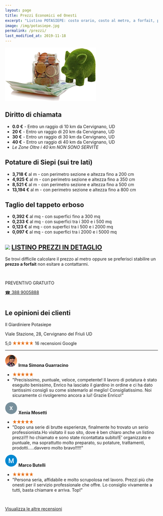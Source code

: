 ```yaml
---
layout: page
title: Prezzi Economici ed Onesti
excerpt: "Listino POTASIEPE: costo orario, costo al metro, a forfait, prezzi economici ed onesti di un giardiniere specializzato in pulizia giardini, potatura siepe, taglio erba .."
image: /img/potasiepe.jpg
permalink: /prezzi/
last_modified_at: 2019-11-18
---
```

![prezzi economici e onesti](/img/porcellino.png  "prezzi economici e onesti")

## Diritto di chiamata

- **0.0 €** - Entro un raggio di 10 km da Cervignano, UD
- **20 €** - Entro un raggio di 20 km da Cervignano, UD
- **30 €** - Entro un raggio di 30 km da Cervignano, UD
- **40 €** - Entro un raggio di 40 km da Cervignano, UD
- *Le Zone Oltre i 40 km NON SONO SERVITE*

## Potature di Siepi (sui tre lati)

- **3,718 €** al m - con perimetro sezione e altezza fino a 200 cm
- **4,925 €** al m - con perimetro sezione e altezza fino a 350 cm
- **8,521 €** al m - con perimetro sezione e altezza fino a 500 cm
- **13,194 €** al m - con perimetro sezione e altezza fino a 800 cm

## Taglio del tappeto erboso

- **0,392 €** al mq - con superfici fino a 300 mq
- **0,233 €** al mq - con superfici tra i 300 e i 500 mq
- **0,123 €** al mq - con superfici tra i 500 e i 2000 mq
- **0,097 €** al mq - con superfici tra i 2000 e i 5000 mq

## <img src="{{ site.baseurl }}/img/icon-pdf.svg" style="display:inline"> [**LISTINO PREZZI IN DETAGLIO**](/download/prezzi-potasiepe-2018.pdf)

Se trovi difficile calcolare il prezzo al metro oppure se preferisci stabilire un **prezzo a forfait** non esitare a contattarmi.


<br/>
<div class="text-center">
  <p class="h3">PREVENTIVO GRATUITO</p>
  <a title="Chiama adesso per un preventivo gratuito e senza impegno" href="tel:+393889005888" class="button">&#9742; 388 9005888</a>
</div>
<br/>

## Le opinioni dei clienti
<p class="h3">Il Giardiniere Potasiepe</p>
Viale Stazione, 28, Cervignano del Friuli UD

<span class="rtng">5,0</span> <img src="/img/5-stars.png" class="img-inline" alt="5 stelle recensioni clienti" title="5 stelle recensioni Google"/> 16 recensioni Google

<hr/>

<img src="/img/user.jpg" class="img-inline" alt="avatar cliente 1" title="avatar cliente"/> **Irma Simona Guarracino**
- <img src="/img/5-stars.png" class="img-inline" alt="recensione a 5 stelle" title="recensione a 5 stelle"/>
- "Precisissimo, puntuale, veloce, competente! Il lavoro di potatura è stato eseguito benissimo, Enrico ha lasciato il giardino in ordine e ci ha dato tantissimi consigli su come sistemarlo al meglio! Consigliatissimo. Noi sicuramente ci rivolgeremo ancora a lui! Grazie Enrico!"

<img src="/img/user1.jpg" class="img-inline" alt="avatar cliente 2" title="avatar cliente"/> **Xenia Mosetti**
- <img src="/img/5-stars.png" class="img-inline" alt="recensione a 5 stelle" title="recensione a 5 stelle"/>
- "Dopo una serie di brutte esperienze, finalmente ho trovato un serio professionista.Ho visitato il suo sito, dove è ben chiaro anche un listino prezzi!!! ho chiamato e sono state ricontattata subito!E’ organizzato e puntuale, ma soprattutto molto preparato, su potature, trattamenti, prodotti.....davvero molto bravo!!!!!"

<img src="/img/user2.jpg" class="img-inline" alt="avatar cliente 3" title="avatar cliente"/> **Marco Butelli**
- <img src="/img/5-stars.png" class="img-inline" alt="recensione a 5 stelle" title="recensione a 5 stelle"/>
- "Persona seria, affidabile e molto scrupolosa nel lavoro. Prezzi più che onesti per il servizio professionale che offre. Lo consiglio vivamente a tutti, basta chiamare e arriva. Top!"

<br/>

<a href="https://www.google.com/maps/place/Il+Giardiniere+Potasiepe/@45.8232958,13.3407708,17z/data=!3m1!4b1!4m5!3m4!1s0x477ba4bc0a323cfb:0x1bdade2ecb278885!8m2!3d45.8232958!4d13.3429595" aria-label="recensioni Google" target="_blank" rel="noopener"> Visualizza le altre recensioni </a>
